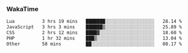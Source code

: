 ### WakaTime

<!--START_SECTION:waka-->

```txt
Lua          3 hrs 19 mins   ███████░░░░░░░░░░░░░░░░░░   28.14 %
JavaScript   3 hrs 3 mins    ██████▒░░░░░░░░░░░░░░░░░░   25.89 %
CSS          2 hrs 12 mins   ████▓░░░░░░░░░░░░░░░░░░░░   18.60 %
PHP          1 hr 32 mins    ███▒░░░░░░░░░░░░░░░░░░░░░   13.04 %
Other        58 mins         ██░░░░░░░░░░░░░░░░░░░░░░░   08.17 %
```

<!--END_SECTION:waka-->
